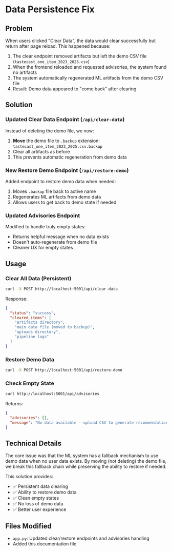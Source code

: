 # Data Persistence Fix

## Problem
When users clicked "Clear Data", the data would clear successfully but return after page reload. This happened because:

1. The clear endpoint removed artifacts but left the demo CSV file (`tastecast_one_item_2023_2025.csv`)
2. When the frontend reloaded and requested advisories, the system found no artifacts
3. The system automatically regenerated ML artifacts from the demo CSV file
4. Result: Demo data appeared to "come back" after clearing

## Solution

### Updated Clear Data Endpoint (`/api/clear-data`)
Instead of deleting the demo file, we now:
1. **Move** the demo file to `.backup` extension: `tastecast_one_item_2023_2025.csv.backup`
2. Clear all artifacts as before
3. This prevents automatic regeneration from demo data

### New Restore Demo Endpoint (`/api/restore-demo`)
Added endpoint to restore demo data when needed:
1. Moves `.backup` file back to active name
2. Regenerates ML artifacts from demo data
3. Allows users to get back to demo state if needed

### Updated Advisories Endpoint
Modified to handle truly empty states:
- Returns helpful message when no data exists
- Doesn't auto-regenerate from demo file
- Cleaner UX for empty states

## Usage

### Clear All Data (Persistent)
```bash
curl -X POST http://localhost:5001/api/clear-data
```
Response:
```json
{
  "status": "success",
  "cleared_items": [
    "artifacts directory",
    "main data file (moved to backup)", 
    "uploads directory",
    "pipeline logs"
  ]
}
```

### Restore Demo Data
```bash
curl -X POST http://localhost:5001/api/restore-demo
```

### Check Empty State
```bash
curl http://localhost:5001/api/advisories
```
Returns:
```json
{
  "advisories": [],
  "message": "No data available - upload CSV to generate recommendations"
}
```

## Technical Details

The core issue was that the ML system has a fallback mechanism to use demo data when no user data exists. By moving (not deleting) the demo file, we break this fallback chain while preserving the ability to restore if needed.

This solution provides:
- ✅ Persistent data clearing 
- ✅ Ability to restore demo data
- ✅ Clean empty states
- ✅ No loss of demo data
- ✅ Better user experience

## Files Modified
- `app.py`: Updated clear/restore endpoints and advisories handling
- Added this documentation file
